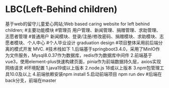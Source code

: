 # LBC(Left-Behind children)
基于web的留守儿童爱心网站;Web based caring website for left behind children;
#主要功能模块
  #管理员
    用户管理、新闻管理、捐赠管理、求助管理、志愿者管理
  #普通用户
    新闻模块、登录/注册/修改密码、捐赠模块、求助模块、志愿者模块、个人中心
#个人毕业设计 graduation design
#项目整体采用前后端分离的模式开发 MVC.
#技术栈如下
1.后端基于springboot3.4.0，采用了MinIO作为文件服务，Mysql8.0.37作为数据库，redis作为数据库中间件
2.前端基于vue3，使用element-plus快速构建页面，pinia作为前端数据持久层，axios实现网络请求
#环境配置
1.java19或以上版本
2.node.js 18或以上版本
3.npm包管理工具10.0及以上
4.前端依赖安装npm install
5.启动前端项目 npm run dev
#后端在back分支，前端在master
